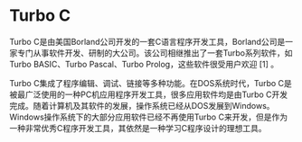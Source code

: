 # Turbo C

Turbo C是由美国Borland公司开发的一套C语言程序开发工具，Borland公司是一家专门从事软件开发、研制的大公司。该公司相继推出了一套Turbo系列软件，如Turbo BASIC、Turbo Pascal、Turbo Prolog，这些软件很受用户欢迎 [1]  。

Turbo C集成了程序编辑、调试、链接等多种功能。在DOS系统时代，Turbo C是被最广泛使用的一种PC机应用程序开发工具，很多应用软件均是由Turbo C开发完成。随着计算机及其软件的发展，操作系统已经从DOS发展到Windows。Windows操作系统下的大部分应用软件已经不再使用Turbo C来开发，但是作为一种非常优秀C程序开发工具，其依然是一种学习C程序设计的理想工具。
